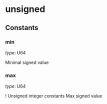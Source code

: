 
# unsigned


## Constants

### min

*type*: U64

Minimal signed value

### max

*type*: U64

! Unsigned integer constants
Max signed value
